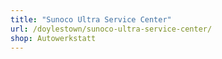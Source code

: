 ```yaml
---
title: "Sunoco Ultra Service Center"
url: /doylestown/sunoco-ultra-service-center/
shop: Autowerkstatt
---
```

